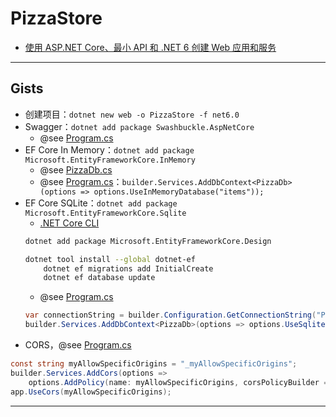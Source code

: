 # PizzaStore
- [使用 ASP.NET Core、最小 API 和 .NET 6 创建 Web 应用和服务](https://learn.microsoft.com/zh-cn/learn/paths/aspnet-core-minimal-api/)
---
## Gists
- 创建项目：`dotnet new web -o PizzaStore -f net6.0`
- Swagger：`dotnet add package Swashbuckle.AspNetCore`
    - @see [Program.cs](Program.cs)
- EF Core In Memory：`dotnet add package Microsoft.EntityFrameworkCore.InMemory`
    - @see [PizzaDb.cs](Pizzas.db)
    - @see [Program.cs](Program.cs)：`builder.Services.AddDbContext<PizzaDb>(options => options.UseInMemoryDatabase("items"));`
- EF Core SQLite：`dotnet add package Microsoft.EntityFrameworkCore.Sqlite`
    - [.NET Core CLI](https://learn.microsoft.com/zh-cn/ef/core/cli/dotnet)
    ```bash
    dotnet add package Microsoft.EntityFrameworkCore.Design

    dotnet tool install --global dotnet-ef
        dotnet ef migrations add InitialCreate
        dotnet ef database update
    ```
    - @see [Program.cs](Program.cs)
    ```csharp
    var connectionString = builder.Configuration.GetConnectionString("Pizzas") ?? "Data Source=Pizzas.db";
    builder.Services.AddDbContext<PizzaDb>(options => options.UseSqlite(connectionString));
    ```
- CORS，@see [Program.cs](Program.cs)
```csharp
const string myAllowSpecificOrigins = "_myAllowSpecificOrigins";
builder.Services.AddCors(options =>
    options.AddPolicy(name: myAllowSpecificOrigins, corsPolicyBuilder => { corsPolicyBuilder.WithOrigins("*"); }));
app.UseCors(myAllowSpecificOrigins);
```
---
